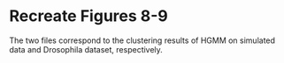 # Recreate Figures 8-9

The two files correspond to the clustering results of HGMM on simulated data
and Drosophila dataset, respectively.
